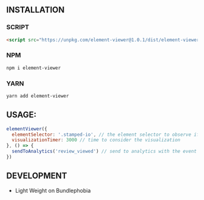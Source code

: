 ## INSTALLATION
### SCRIPT
```html
<script src="https://unpkg.com/element-viewer@1.0.1/dist/element-viewer.min.js"></script>
```
### NPM
```bash
npm i element-viewer
```
### YARN
```bash
yarn add element-viewer
```
## USAGE:
```js
elementViewer({
  elementSelector: '.stamped-io', // the element selector to observe if being visualized
  visualizationTimer: 3000 // time to consider the visualization
}, () => {
  sendToAnalytics('review_viewed') // send to analytics with the event name (example method)
})
```

## DEVELOPMENT
- Light Weight on Bundlephobia

